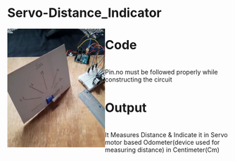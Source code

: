 # Servo-Distance_Indicator
<img src="./images/servo.jpg" align="left" height="270" width="222">

# Code 

<br>Pin.no must be followed properly while constructing the circuit 
<br>
# Output<br>

<br>It Measures Distance & Indicate it in Servo motor based Odometer(device used for measuring distance) in Centimeter(Cm)<br>

